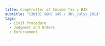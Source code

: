 ```yaml
---
title: Comptroller of Income Tax v BJX
subtitle: "[2013] SGHC 145 / 30\_July\_2013"
tags:
  - Civil Procedure
  - Judgment and Orders
  - Enforcement

---
```



